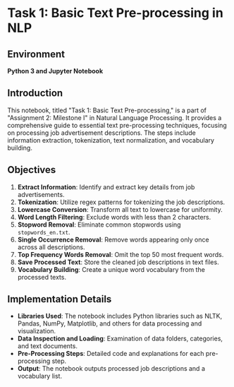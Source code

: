 # Task 1: Basic Text Pre-processing in NLP

## Environment
**Python 3 and Jupyter Notebook**

## Introduction
This notebook, titled "Task 1: Basic Text Pre-processing," is a part of "Assignment 2: Milestone I" in Natural Language Processing. It provides a comprehensive guide to essential text pre-processing techniques, focusing on processing job advertisement descriptions. The steps include information extraction, tokenization, text normalization, and vocabulary building.

## Objectives
1. **Extract Information**: Identify and extract key details from job advertisements.
2. **Tokenization**: Utilize regex patterns for tokenizing the job descriptions.
3. **Lowercase Conversion**: Transform all text to lowercase for uniformity.
4. **Word Length Filtering**: Exclude words with less than 2 characters.
5. **Stopword Removal**: Eliminate common stopwords using `stopwords_en.txt`.
6. **Single Occurrence Removal**: Remove words appearing only once across all descriptions.
7. **Top Frequency Words Removal**: Omit the top 50 most frequent words.
8. **Save Processed Text**: Store the cleaned job descriptions in text files.
9. **Vocabulary Building**: Create a unique word vocabulary from the processed texts.

## Implementation Details
- **Libraries Used**: The notebook includes Python libraries such as NLTK, Pandas, NumPy, Matplotlib, and others for data processing and visualization.
- **Data Inspection and Loading**: Examination of data folders, categories, and text documents.
- **Pre-Processing Steps**: Detailed code and explanations for each pre-processing step.
- **Output**: The notebook outputs processed job descriptions and a vocabulary list.

